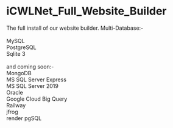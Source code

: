 # iCWLNet_Full_Website_Builder
 The full install of our website builder.
 Multi-Database:-<br>
 <br>
 MySQL<br>
 PostgreSQL<br>
 Sqlite 3<br>
 <br>
 and coming soon:-<br>
 MongoDB<br>
 MS SQL Server Express<br>
 MS SQL Server 2019<br>
 Oracle<br>
 Google Cloud Big Query<br>
 Railway<br>
 jfrog<br>
 render pgSQL<br>
 
 
